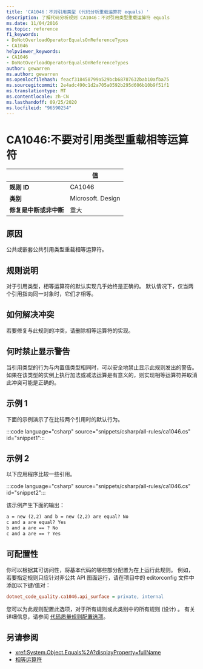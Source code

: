 ```yaml
---
title: 'CA1046：不对引用类型 (代码分析重载运算符 equals) '
description: 了解代码分析规则 CA1046：不对引用类型重载运算符 equals
ms.date: 11/04/2016
ms.topic: reference
f1_keywords:
- DoNotOverloadOperatorEqualsOnReferenceTypes
- CA1046
helpviewer_keywords:
- CA1046
- DoNotOverloadOperatorEqualsOnReferenceTypes
author: gewarren
ms.author: gewarren
ms.openlocfilehash: feacf318458799a529bcb68787632bab10afba75
ms.sourcegitcommit: 2e4adc490c1d2a705a0592b295d606b10b9f51f1
ms.translationtype: MT
ms.contentlocale: zh-CN
ms.lasthandoff: 09/25/2020
ms.locfileid: "96590254"
---
```

# <a name="ca1046-do-not-overload-operator-equals-on-reference-types"></a>CA1046:不要对引用类型重载相等运算符

| | 值 |
|-|-|
| **规则 ID** |CA1046|
| **类别** |Microsoft. Design|
| **修复是中断或非中断** |重大|

## <a name="cause"></a>原因

公共或嵌套公共引用类型重载相等运算符。

## <a name="rule-description"></a>规则说明

对于引用类型，相等运算符的默认实现几乎始终是正确的。 默认情况下，仅当两个引用指向同一对象时，它们才相等。

## <a name="how-to-fix-violations"></a>如何解决冲突

若要修复与此规则的冲突，请删除相等运算符的实现。

## <a name="when-to-suppress-warnings"></a>何时禁止显示警告

当引用类型的行为与内置值类型相同时，可以安全地禁止显示此规则发出的警告。 如果在该类型的实例上执行加法或减法运算是有意义的，则实现相等运算符并取消此冲突可能是正确的。

## <a name="example-1"></a>示例 1

下面的示例演示了在比较两个引用时的默认行为。

:::code language="csharp" source="snippets/csharp/all-rules/ca1046.cs" id="snippet1":::

## <a name="example-2"></a>示例 2

以下应用程序比较一些引用。

:::code language="csharp" source="snippets/csharp/all-rules/ca1046.cs" id="snippet2":::

该示例产生下面的输出：

```txt
a = new (2,2) and b = new (2,2) are equal? No
c and a are equal? Yes
b and a are == ? No
c and a are == ? Yes
```

## <a name="configurability"></a>可配置性

你可以根据其可访问性，将基本代码的哪些部分配置为在上运行此规则。 例如，若要指定规则只应针对非公共 API 图面运行，请在项目中的 editorconfig 文件中添加以下键/值对：

```ini
dotnet_code_quality.ca1046.api_surface = private, internal
```

您可以为此规则配置此选项，对于所有规则或此类别中的所有规则 (设计) 。 有关详细信息，请参阅 [代码质量规则配置选项](../code-quality-rule-options.md)。

## <a name="see-also"></a>另请参阅

- <xref:System.Object.Equals%2A?displayProperty=fullName>
- [相等运算符](../../../standard/design-guidelines/equality-operators.md)
